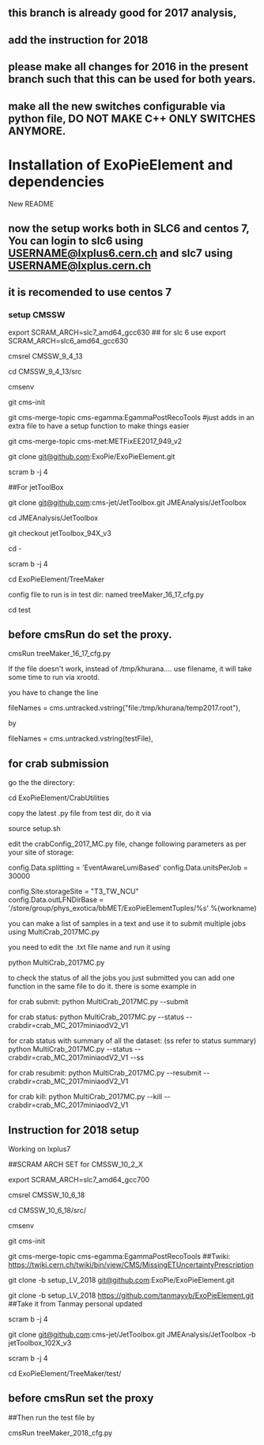 ## this branch is already good for 2017 analysis, 
## add the instruction for 2018
## please make all changes for 2016 in the present branch such that this can be used for both years. 

## make all the new switches configurable via python file, DO NOT MAKE C++ ONLY SWITCHES ANYMORE. 

# Installation of ExoPieElement and dependencies
New README

## now the setup works both in SLC6 and centos 7, You can login to slc6 using USERNAME@lxplus6.cern.ch   and slc7 using USERNAME@lxplus.cern.ch

## it is recomended to use centos 7 

### setup CMSSW

export SCRAM_ARCH=slc7_amd64_gcc630     ## for slc 6 use export SCRAM_ARCH=slc6_amd64_gcc630 

cmsrel CMSSW_9_4_13

cd CMSSW_9_4_13/src

cmsenv

git cms-init

git cms-merge-topic cms-egamma:EgammaPostRecoTools #just adds in an extra file to have a setup function to make things easier


git cms-merge-topic cms-met:METFixEE2017_949_v2


git clone git@github.com:ExoPie/ExoPieElement.git

scram b -j 4 


##For jetToolBox

git clone git@github.com:cms-jet/JetToolbox.git JMEAnalysis/JetToolbox

cd JMEAnalysis/JetToolbox

git checkout jetToolbox_94X_v3

cd -

scram b -j 4


cd ExoPieElement/TreeMaker

config file to run is in test dir: named treeMaker_16_17_cfg.py 

cd test 

## before cmsRun do set the proxy. 

cmsRun treeMaker_16_17_cfg.py

If the file doesn't work, instead of /tmp/khurana.... use filename, it will take some time to run via xrootd. 

you have to change the line 

fileNames = cms.untracked.vstring("file:/tmp/khurana/temp2017.root"),

by

fileNames = cms.untracked.vstring(testFile),


## for crab submission 

go the the directory: 

cd ExoPieElement/CrabUtilities

copy the latest .py file from test dir, do it via

source setup.sh


edit the crabConfig_2017_MC.py file, change following parameters as per your site of storage: 

config.Data.splitting = 'EventAwareLumiBased'
config.Data.unitsPerJob = 30000

config.Site.storageSite = "T3_TW_NCU"                                                                                                                                                                      
config.Data.outLFNDirBase = '/store/group/phys_exotica/bbMET/ExoPieElementTuples/%s' %(workname)

you can make a list of samples in a text and use it to submit multiple jobs using MultiCrab_2017MC.py

you need to edit the .txt file name and run it using 

python MultiCrab_2017MC.py

 to check the status of all the jobs you just submitted you can add one function in the same file to do it. there is some example in 




for crab submit: 
python MultiCrab_2017MC.py --submit 

for crab status: 
python MultiCrab_2017MC.py --status --crabdir=crab_MC_2017miniaodV2_V1

for crab status with summary of all the dataset:  (ss refer to status summary)
python MultiCrab_2017MC.py --status --crabdir=crab_MC_2017miniaodV2_V1 --ss 

for crab resubmit: 
python MultiCrab_2017MC.py --resubmit --crabdir=crab_MC_2017miniaodV2_V1

for crab kill: 
python MultiCrab_2017MC.py --kill --crabdir=crab_MC_2017miniaodV2_V1




## Instruction for 2018 setup

Working on lxplus7

##SCRAM ARCH SET for CMSSW_10_2_X

export SCRAM_ARCH=slc7_amd64_gcc700

cmsrel CMSSW_10_6_18

cd CMSSW_10_6_18/src/

cmsenv

git cms-init

git cms-merge-topic cms-egamma:EgammaPostRecoTools ##Twiki: https://twiki.cern.ch/twiki/bin/view/CMS/MissingETUncertaintyPrescription

git clone -b setup_LV_2018 git@github.com:ExoPie/ExoPieElement.git

git clone -b setup_LV_2018 https://github.com/tanmayvb/ExoPieElement.git ##Take it from Tanmay personal updated

scram b -j 4

git clone git@github.com:cms-jet/JetToolbox.git JMEAnalysis/JetToolbox -b jetToolbox_102X_v3

scram b -j 4

cd ExoPieElement/TreeMaker/test/

## before cmsRun set the proxy

##Then run the test file by

cmsRun treeMaker_2018_cfg.py
